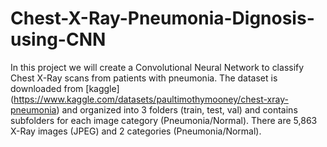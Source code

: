 # Chest-X-Ray-Pneumonia-Dignosis-using-CNN
In this project we will create a Convolutional Neural Network to classify Chest X-Ray scans from patients with pneumonia.
The dataset is downloaded from [kaggle] (https://www.kaggle.com/datasets/paultimothymooney/chest-xray-pneumonia) and organized into 3 folders (train, test, val) and contains subfolders for each image category (Pneumonia/Normal). There are 5,863 X-Ray images (JPEG) and 2 categories (Pneumonia/Normal).
